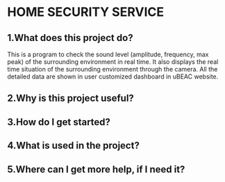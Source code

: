 HOME SECURITY SERVICE
=================

1.What does this project do?
-------------------------------
This is a program to check the sound level (amplitude, frequency, max peak) of the surrounding environment in real time.
It also displays the real time situation of the surrounding environment through the camera.
All the detailed data are shown in user customized dashboard in uBEAC website.

2.Why is this project useful?
---------------------------------


3.How do I get started?
-----------------------------

4.What is used in the project?
----------------------------------

5.Where can I get more help, if I need it?
------------------------------------------------
